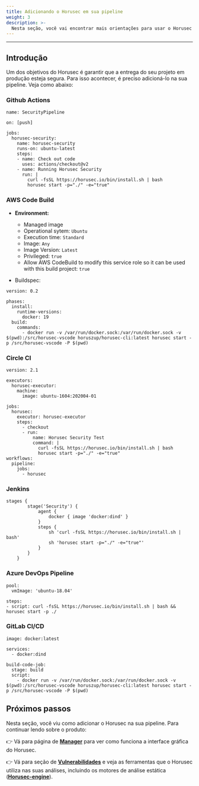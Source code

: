 ```yaml
---
title: Adicionando o Horusec em sua pipeline
weight: 3
description: >-
  Nesta seção, você vai encontrar mais orientações para usar o Horusec em sua pipeline.
---
```


---

## Introdução

Um dos objetivos do Horusec é garantir que a entrega do seu projeto em produção esteja segura. Para isso acontecer, é preciso adicioná-lo na sua pipeline. Veja como abaixo: 

### Github Actions

```text
name: SecurityPipeline

on: [push]

jobs:
  horusec-security:
    name: horusec-security
    runs-on: ubuntu-latest
    steps:
    - name: Check out code
      uses: actions/checkout@v2
    - name: Running Horusec Security
      run: |
        curl -fsSL https://horusec.io/bin/install.sh | bash
        horusec start -p="./" -e="true"
```

### AWS Code Build

* **Environment:**

  * Managed image
  * Operational sytem: `Ubuntu` 
  * Execution time: `Standard`
  * Image: `Any`
  * Image Version:  `Latest`
  * Privileged:  `true`
  * Allow AWS CodeBuild to modify this service role so it can be used with this build project: `true`

* Buildspec: 

```text
version: 0.2
    
phases:
  install:
    runtime-versions:
      docker: 19
  build:
    commands:
      - docker run -v /var/run/docker.sock:/var/run/docker.sock -v $(pwd):/src/horusec-vscode horuszup/horusec-cli:latest horusec start -p /src/horusec-vscode -P $(pwd)
```

### Circle CI

```text
version: 2.1

executors:
  horusec-executor:
    machine:
      image: ubuntu-1604:202004-01

jobs:
  horusec:
    executor: horusec-executor
    steps:
      - checkout
      - run:
          name: Horusec Security Test
          command: |
            curl -fsSL https://horusec.io/bin/install.sh | bash
            horusec start -p="./" -e="true"
workflows:
  pipeline:
    jobs:
      - horusec
```

### Jenkins

```text
stages {
        stage('Security') {
            agent {
                docker { image 'docker:dind' }
            }
            steps {
                sh 'curl -fsSL https://horusec.io/bin/install.sh | bash'
                sh 'horusec start -p="./" -e="true"'
            }
        }
    }
```

### Azure DevOps Pipeline

```text
pool:
  vmImage: 'ubuntu-18.04'

steps:
- script: curl -fsSL https://horusec.io/bin/install.sh | bash && horusec start -p ./
```

### GitLab CI/CD

```text
image: docker:latest

services:
  - docker:dind

build-code-job:
  stage: build
  script:
    - docker run -v /var/run/docker.sock:/var/run/docker.sock -v $(pwd):/src/horusec-vscode horuszup/horusec-cli:latest horusec start -p /src/horusec-vscode -P $(pwd)
```

## **Próximos passos**

Nesta seção, você viu como adicionar o Horusec na sua pipeline. Para continuar lendo sobre o produto: 

👉 Vá para página de [**Manager**](/docs/pt-br/references/manager/introduction) para ver como funciona a interface gráfica do Horusec. 

👉 Vá para seção de [**Vulnerabilidades**](/docs/pt-br/references/vulnerabilidades/introduction) e veja as ferramentas que o Horusec utiliza nas suas análises, incluindo os motores de análise estática \([**Horusec-engine**](/docs/pt-br/references/vulnerabilidades/ferramentas-usando-horusec-engine/)\). 